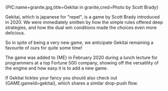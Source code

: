 {PIC:name=granite.jpg,title=Gekitai in granite,cred=Photo by Scott Brady}

Gekitai, which is japanese for "repel", is a game by Scott Brady introduced in 2020. We were immediately smitten by how the simple rules offered deep strategies, and how the dual win conditions made the choices even more delicious.

So in spite of being a very new game, we anticipate Gekitai remaining a favourite of ours for quite some time!

The game was added to {ME} in February 2020 during a lunch lecture for programmers at a top Fortune 500 company, showing off the versatility of the engine and how easy it is to add a new game.

If Gekitai tickles your fancy you should also check out {GAME:gameId=gekitai}, which shares a similar drop-push flow.

